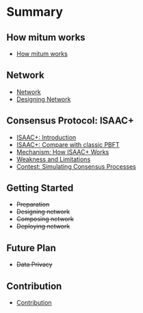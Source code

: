 # Summary

## How mitum works

* [How mitum works](how-mitum-works.md)

## Network

* [Network](network.md)
* [Designing Network](designing-network.md)

## Consensus Protocol: ISAAC+

* [ISAAC+: Introduction](isaac+-introduction.md)
* [ISAAC+: Compare with classic PBFT](isaac+-compare-with-classic-pbft.md)
* [Mechanism: How ISAAC+ Works](mechanism-how-isaac+-works.md)
* [Weakness and Limitations](weakness-and-limitations.md)
* [Contest: Simulating Consensus Processes](contest.md)

## Getting Started

* ~~Preparation~~
* ~~Designing network~~
* ~~Composing network~~
* ~~Deploying network~~

## Future Plan

* ~~Data Privacy~~

## Contribution

* [Contribution](contribution.md)
